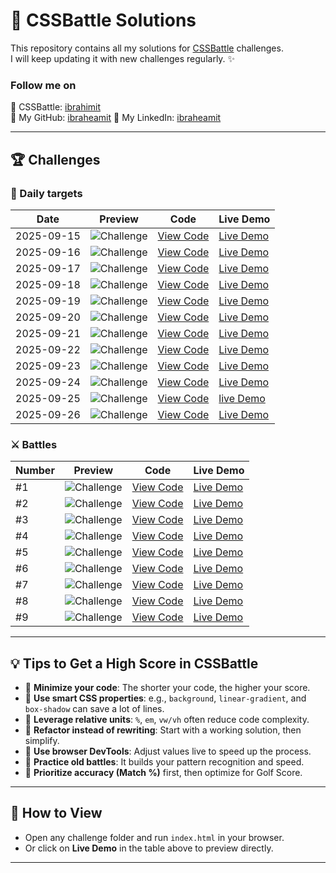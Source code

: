 # 🎨 CSSBattle Solutions

This repository contains all my solutions for [CSSBattle](https://cssbattle.dev/) challenges.  
I will keep updating it with new challenges regularly. ✨

### Follow me on

🔗 CSSBattle: [ibrahimit](https://cssbattle.dev/player/ibrahimit)  
🔗 My GitHub: [ibraheamit](https://github.com/ibraheamit)
🔗 My LinkedIn: [ibraheamit](https://www.linkedin.com/in/ibraheamit/)

---

## 🏆 Challenges

### 📅 Daily targets

| Date       | Preview                                         | Code                                          | Live Demo                                                                            |
| ---------- | ----------------------------------------------- | --------------------------------------------- | ------------------------------------------------------------------------------------ |
| 2025-09-15 | ![Challenge](challenges/2025-09-15/preview.png) | [View Code](challenges/2025-09-15/index.html) | [Live Demo](https://ibraheamit.github.io/cssbattle-solutions/challenges/2025-09-15/) |
| 2025-09-16 | ![Challenge](challenges/2025-09-16/preview.png) | [View Code](challenges/2025-09-16/index.html) | [Live Demo](https://ibraheamit.github.io/cssbattle-solutions/challenges/2025-09-16/) |
| 2025-09-17 | ![Challenge](challenges/2025-09-17/preview.png) | [View Code](challenges/2025-09-17/index.html) | [Live Demo](https://ibraheamit.github.io/cssbattle-solutions/challenges/2025-09-17/) |
| 2025-09-18 | ![Challenge](challenges/2025-09-18/preview.png) | [View Code](challenges/2025-09-18/index.html) | [Live Demo](https://ibraheamit.github.io/cssbattle-solutions/challenges/2025-09-18/) |
| 2025-09-19 | ![Challenge](challenges/2025-09-19/preview.png) | [View Code](challenges/2025-09-19/index.html) | [Live Demo](https://ibraheamit.github.io/cssbattle-solutions/challenges/2025-09-19/) |
| 2025-09-20 | ![Challenge](challenges/2025-09-20/preview.png) | [View Code](challenges/2025-09-20/index.html) | [Live Demo](https://ibraheamit.github.io/cssbattle-solutions/challenges/2025-09-20/) |
| 2025-09-21 | ![Challenge](challenges/2025-09-21/preview.png) | [View Code](challenges/2025-09-21/index.html) | [Live Demo](https://ibraheamit.github.io/cssbattle-solutions/challenges/2025-09-21/) |
| 2025-09-22 | ![Challenge](challenges/2025-09-22/preview.png) | [View Code](challenges/2025-09-22/index.html) | [Live Demo](https://ibraheamit.github.io/cssbattle-solutions/challenges/2025-09-22/) |
| 2025-09-23 | ![Challenge](challenges/2025-09-23/preview.png) | [View Code](challenges/2025-09-23/index.html) | [Live Demo](https://ibraheamit.github.io/cssbattle-solutions/challenges/2025-09-23/) |
| 2025-09-24 | ![Challenge](challenges/2025-09-24/preview.png) | [View Code](challenges/2025-09-24/index.html) | [Live Demo](https://ibraheamit.github.io/cssbattle-solutions/challenges/2025-09-24/) |
| 2025-09-25 | ![Challenge](challenges/2025-09-25/preview.png) | [View Code](challenges/2025-09-25/index.html) | [live Demo](https://ibraheamit.github.io/cssbattle-solutions/challenges/2025-09-25/) |
| 2025-09-26 | ![Challenge](challenges/2025-09-26/preview.png) | [View Code](challenges/2025-09-26/index.html) | [Live Demo](https://ibraheamit.github.io/cssbattle-solutions/challenges/2025-09-26/) |

### ⚔️ Battles

| Number | Preview                                                 | Code                                                        | Live Demo                                                                                          |
| ------ | ------------------------------------------------------- | ----------------------------------------------------------- | -------------------------------------------------------------------------------------------------- |
| #1     | ![Challenge](challenges/Battles/1-Pilot-Battle/1/1.png) | [View Code](challenges/Battles/1-Pilot-Battle/1/index.html) | [Live Demo](https://ibraheamit.github.io/cssbattle-solutions/challenges/Battles/1-Pilot-Battle/1/) |
| #2     | ![Challenge](challenges/Battles/1-Pilot-Battle/2/2.png) | [View Code](challenges/Battles/1-Pilot-Battle/2/index.html) | [Live Demo](https://ibraheamit.github.io/cssbattle-solutions/challenges/Battles/1-Pilot-Battle/2/) |
| #3     | ![Challenge](challenges/Battles/1-Pilot-Battle/3/3.png) | [View Code](challenges/Battles/1-Pilot-Battle/3/index.html) | [Live Demo](https://ibraheamit.github.io/cssbattle-solutions/challenges/Battles/1-Pilot-Battle/3/) |
| #4     | ![Challenge](challenges/Battles/1-Pilot-Battle/4/4.png) | [View Code](challenges/Battles/1-Pilot-Battle/4/index.html) | [Live Demo](https://ibraheamit.github.io/cssbattle-solutions/challenges/Battles/1-Pilot-Battle/4/) |
| #5     | ![Challenge](challenges/Battles/1-Pilot-Battle/5/5.png) | [View Code](challenges/Battles/1-Pilot-Battle/5/index.html) | [Live Demo](https://ibraheamit.github.io/cssbattle-solutions/challenges/Battles/1-Pilot-Battle/5/) |
| #6     | ![Challenge](challenges/Battles/1-Pilot-Battle/6/6.png) | [View Code](challenges/Battles/1-Pilot-Battle/6/index.html) | [Live Demo](https://ibraheamit.github.io/cssbattle-solutions/challenges/Battles/1-Pilot-Battle/6/) |
| #7     | ![Challenge](challenges/Battles/1-Pilot-Battle/7/7.png) | [View Code](challenges/Battles/1-Pilot-Battle/7/index.html) | [Live Demo](https://ibraheamit.github.io/cssbattle-solutions/challenges/Battles/1-Pilot-Battle/7/) |
| #8     | ![Challenge](challenges/Battles/1-Pilot-Battle/8/8.png) | [View Code](challenges/Battles/1-Pilot-Battle/8/index.html) | [Live Demo](https://ibraheamit.github.io/cssbattle-solutions/challenges/Battles/1-Pilot-Battle/8/) |
| #9     | ![Challenge](challenges/Battles/1-Pilot-Battle/9/9.png) | [View Code](challenges/Battles/1-Pilot-Battle/9/index.html) | [Live Demo](https://ibraheamit.github.io/cssbattle-solutions/challenges/Battles/1-Pilot-Battle/9/) |

---

## 💡 Tips to Get a High Score in CSSBattle

- 🔹 **Minimize your code**: The shorter your code, the higher your score.
- 🔹 **Use smart CSS properties**: e.g., `background`, `linear-gradient`, and `box-shadow` can save a lot of lines.
- 🔹 **Leverage relative units**: `%`, `em`, `vw/vh` often reduce code complexity.
- 🔹 **Refactor instead of rewriting**: Start with a working solution, then simplify.
- 🔹 **Use browser DevTools**: Adjust values live to speed up the process.
- 🔹 **Practice old battles**: It builds your pattern recognition and speed.
- 🔹 **Prioritize accuracy (Match %)** first, then optimize for Golf Score.

---

## 🚀 How to View

- Open any challenge folder and run `index.html` in your browser.
- Or click on **Live Demo** in the table above to preview directly.

---
